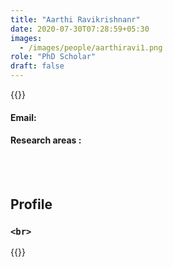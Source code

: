 ```yaml
---
title: "Aarthi Ravikrishnanr"
date: 2020-07-30T07:28:59+05:30
images:
  - /images/people/aarthiravi1.png
role: "PhD Scholar"
draft: false
---
```


{{<rawhtml>}} 
<div align="justify">
<h4>Email: </h4>
<h4>Research areas : </h4><br>
</div>
<br>
<div>
	<h2>Profile</h2>
	<h3>
		
	<br>
</div>

{{</rawhtml>}}